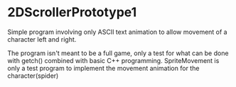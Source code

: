 # 2DScrollerPrototype1
Simple program involving only ASCII text animation to allow movement of a character left and right.

The program isn't meant to be a full game, only a test for what can be done with getch() combined with basic C++ programming.
SpriteMovement is only a test program to implement the movement animation for the character(spider)
